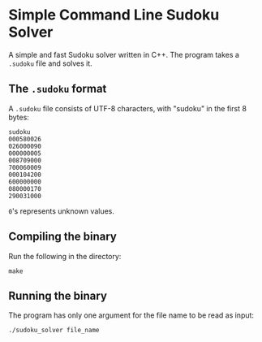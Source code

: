 # Simple Command Line Sudoku Solver
A simple and fast Sudoku solver written in C++. The program takes a `.sudoku` file and solves it.

## The `.sudoku` format
A `.sudoku` file consists of UTF-8 characters, with "sudoku" in the first 8 bytes:

    sudoku
	000580026
	026000090
	000000005
	008709000
	700060009
	000104200
	600000000
	080000170
	290031000

`0`'s represents unknown values.

## Compiling the binary
Run the following in the directory:

    make

## Running the binary
The program has only one argument for the file name to be read as input:

    ./sudoku_solver file_name
